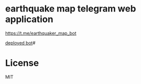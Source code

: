 # earthquake map telegram web application 

 https://t.me/earthquaker_map_bot

  

[deployed bot](https://t.me/earthquaker_map_bot)# 

# License

MIT
